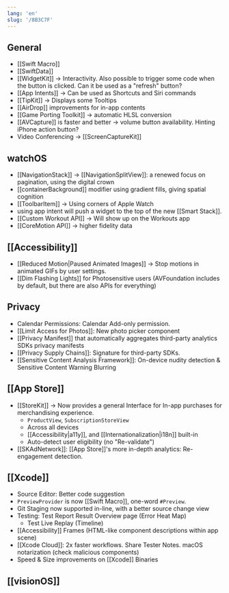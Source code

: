 ```yaml
---
lang: 'en'
slug: '/8B3C7F'
---
```


## General

- [[Swift Macro]]
- [[SwiftData]]
- [[WidgetKit]] → Interactivity. Also possible to trigger some code when the button is clicked. Can it be used as a "refresh" button?
- [[App Intents]] → Can be used as Shortcuts and Siri commands
- [[TipKit]] → Displays some Tooltips
- [[AirDrop]] improvements for in-app contents
- [[Game Porting Toolkit]] → automatic HLSL conversion
- [[AVCapture]] is faster and better → volume button availability. Hinting iPhone action button?
- Video Conferencing → [[ScreenCaptureKit]]

## watchOS

- [[NavigationStack]] → [[NavigationSplitView]]: a renewed focus on pagination, using the digital crown
- [[containerBackground]] modifier using gradient fills, giving spatial cognition
- [[ToolbarItem]] → Using corners of Apple Watch
- using app intent will push a widget to the top of the new [[Smart Stack]].
- [[Custom Workout API]] → Will show up on the Workouts app
- [[CoreMotion API]] → higher fidelity data

## [[Accessibility]]

- [[Reduced Motion|Paused Animated Images]] → Stop motions in animated GIFs by user settings.
- [[Dim Flashing Lights]] for Photosensitive users (AVFoundation includes by default, but there are also APIs for everything)

## Privacy

- Calendar Permissions: Calendar Add-only permission.
- [[Limit Access for Photos]]: New photo picker component
- [[Privacy Manifest]] that automatically aggregates third-party analytics SDKs privacy manifests
- [[Privacy Supply Chains]]: Signature for third-party SDKs.
- [[Sensitive Content Analysis Framework]]: On-device nudity detection & Sensitive Content Warning Blurring

## [[App Store]]

- [[StoreKit]] → Now provides a general Interface for In-app purchases for merchandising experience.
  - `ProductView`, `SubscriptionStoreView`
  - Across all devices
  - [[Accessibility|a11y]], and [[Internationalization|i18n]] built-in
  - Auto-detect user eligibility (no "Re-validate")
- [[SKAdNetwork]]: [[App Store]]'s more in-depth analytics: Re-engagement detection.

## [[Xcode]]

- Source Editor: Better code suggestion
- `PreviewProvider` is now [[Swift Macro]], one-word `#Preview`.
- Git Staging now supported in-line, with a better source change view
- Testing: Test Report Result Overview page (Error Heat Map)
  - Test Live Replay (Timeline)
- [[Accessibility]] Frames (HTML-like component descriptions within app scene)
- [[Xcode Cloud]]: 2x faster workflows. Share Tester Notes. macOS notarization (check malicious components)
- Speed & Size improvements on [[Xcode]] Binaries

## [[visionOS]]
